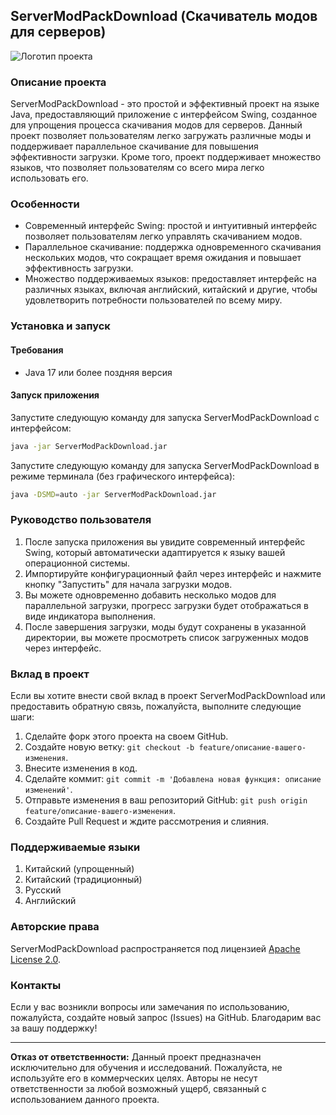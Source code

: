 ## ServerModPackDownload (Скачиватель модов для серверов)

![Логотип проекта](https://github.com/MCTeamPotato/ServerModPackDownload/blob/main/logo.png)

### Описание проекта

ServerModPackDownload - это простой и эффективный проект на языке Java, предоставляющий приложение с интерфейсом Swing, созданное для упрощения процесса скачивания модов для серверов. Данный проект позволяет пользователям легко загружать различные моды и поддерживает параллельное скачивание для повышения эффективности загрузки. Кроме того, проект поддерживает множество языков, что позволяет пользователям со всего мира легко использовать его.

### Особенности

- Современный интерфейс Swing: простой и интуитивный интерфейс позволяет пользователям легко управлять скачиванием модов.
- Параллельное скачивание: поддержка одновременного скачивания нескольких модов, что сокращает время ожидания и повышает эффективность загрузки.
- Множество поддерживаемых языков: предоставляет интерфейс на различных языках, включая английский, китайский и другие, чтобы удовлетворить потребности пользователей по всему миру.

### Установка и запуск

#### Требования

- Java 17 или более поздняя версия

#### Запуск приложения

Запустите следующую команду для запуска ServerModPackDownload с интерфейсом:

```bash
java -jar ServerModPackDownload.jar
```

Запустите следующую команду для запуска ServerModPackDownload в режиме терминала (без графического интерфейса):

```bash
java -DSMD=auto -jar ServerModPackDownload.jar
```

### Руководство пользователя

1. После запуска приложения вы увидите современный интерфейс Swing, который автоматически адаптируется к языку вашей операционной системы.
2. Импортируйте конфигурационный файл через интерфейс и нажмите кнопку "Запустить" для начала загрузки модов.
3. Вы можете одновременно добавить несколько модов для параллельной загрузки, прогресс загрузки будет отображаться в виде индикатора выполнения.
4. После завершения загрузки, моды будут сохранены в указанной директории, вы можете просмотреть список загруженных модов через интерфейс.

### Вклад в проект

Если вы хотите внести свой вклад в проект ServerModPackDownload или предоставить обратную связь, пожалуйста, выполните следующие шаги:

1. Сделайте форк этого проекта на своем GitHub.
2. Создайте новую ветку: `git checkout -b feature/описание-вашего-изменения`.
3. Внесите изменения в код.
4. Сделайте коммит: `git commit -m 'Добавлена новая функция: описание изменений'`.
5. Отправьте изменения в ваш репозиторий GitHub: `git push origin feature/описание-вашего-изменения`.
6. Создайте Pull Request и ждите рассмотрения и слияния.

### Поддерживаемые языки
1. Китайский (упрощенный)  
2. Китайский (традиционный)  
3. Русский  
4. Английский  

### Авторские права

ServerModPackDownload распространяется под лицензией [Apache License 2.0](https://github.com/MCTeamPotato/ServerModPackDownload/blob/main/LICENSE).

### Контакты

Если у вас возникли вопросы или замечания по использованию, пожалуйста, создайте новый запрос (Issues) на GitHub. Благодарим вас за вашу поддержку!

---

**Отказ от ответственности:** Данный проект предназначен исключительно для обучения и исследований. Пожалуйста, не используйте его в коммерческих целях. Авторы не несут ответственности за любой возможный ущерб, связанный с использованием данного проекта.
